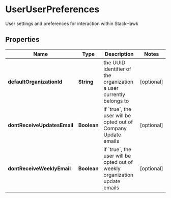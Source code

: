 

# UserUserPreferences

User settings and preferences for interaction within StackHawk

## Properties

Name | Type | Description | Notes
------------ | ------------- | ------------- | -------------
**defaultOrganizationId** | **String** | the UUID identifier of the organization a user currently belongs to |  [optional]
**dontReceiveUpdatesEmail** | **Boolean** | if &#x60;true&#x60;, the user will be opted out of Company Update emails |  [optional]
**dontReceiveWeeklyEmail** | **Boolean** | if &#x60;true&#x60;, the user will be opted out of weekly organization update emails |  [optional]



